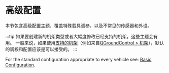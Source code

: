 # 高级配置

本节包含高级配置主题，覆盖特殊载具调参，以及不常见的传感器和外设。

:::tip
如果要创建新的机架类型或者大幅度修改已经支持的机架，这些主题会有用。 一般来说，如果使用[支持的机架](../airframes/airframe_reference.md#copter)（例如来自[QGroundControl > 机架](../config/airframe.md)），默认的调校和配置应该是可以接受的。
:::

For the standard configuration appropriate to every vehicle see: [Basic Configuration](../config/README.md).